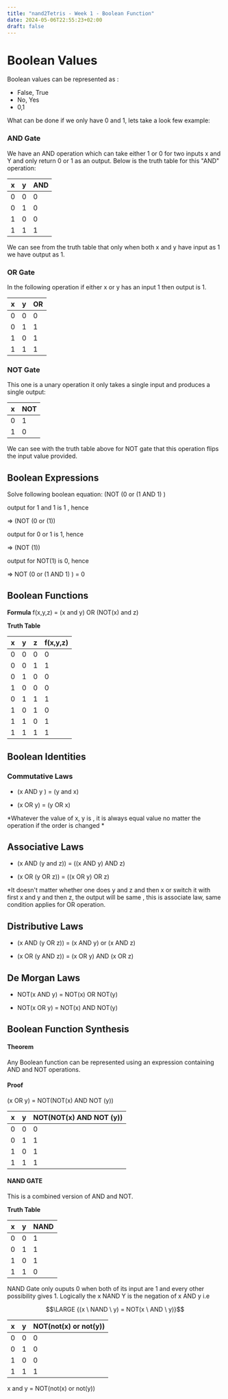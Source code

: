 ```yaml
---
title: "nand2Tetris - Week 1 - Boolean Function"
date: 2024-05-06T22:55:23+02:00
draft: false
---
```



# Boolean Values

Boolean values can be represented as :
- False, True
- No, Yes
- 0,1

What can be done if we only have 0 and 1, lets take a look few example:

### AND Gate
We have an AND operation which can take either 1 or 0 for two inputs x and Y and only return 0 or 1 as an output. Below is the truth table for this "AND" operation:

<!-- <div style="overflow-x:auto;"> -->
| x   | y   | AND |
| --- | --- | --- |
| 0   | 0   | 0   |
| 0   | 1   | 0   |
| 1   | 0   | 0   |
| 1   | 1   | 1   |
<!-- </div> -->




We can see from the truth table that only when both x and y have input as 1 we have output as 1. 


### OR Gate
In the following operation if either x or y has an input 1 then output is 1.

<!-- <div style="overflow-x:auto;"> -->
| x   | y   | OR  |
| --- | --- | --- |
| 0   | 0   | 0   |
| 0   | 1   | 1   |
| 1   | 0   | 1   |
| 1   | 1   | 1   |
<!-- </div> -->

### NOT Gate
This one is a unary operation it only takes a single input and produces a single output:

<!-- <div style="overflow-x:auto;"> -->
| x   | NOT |
| --- | --- |
| 0   | 1   |
| 1   | 0   |
<!-- </div> -->
We can see with the truth table above for NOT gate that this operation flips the input value provided. 

  

## Boolean Expressions

  

Solve following boolean equation: (NOT (0 or (1 AND 1) )


output for 1 and 1 is 1 , hence

=> (NOT (0 or (1))

  

output for 0 or 1 is 1, hence

=> (NOT (1))

  

output for NOT(1) is 0, hence

=> NOT (0 or (1 AND 1) ) = 0

  

## Boolean Functions

  
**Formula**
f(x,y,z) = (x and y) OR (NOT(x) and z)  

**Truth Table**

<!-- <div style="overflow-x:auto;"> -->
| x   | y   | z   | f(x,y,z) |
| --- | --- | --- | -------- |
| 0   | 0   | 0   | 0        |
| 0   | 0   | 1   | 1        |
| 0   | 1   | 0   | 0        |
| 1   | 0   | 0   | 0        |
| 0   | 1   | 1   | 1        |
| 1   | 0   | 1   | 0        |
| 1   | 1   | 0   | 1        |
| 1   | 1   | 1   | 1        |
<!-- </div> -->  

## Boolean Identities

  

### Commutative Laws

- (x AND y ) = (y and x)

- (x OR y) = (y OR x)


*Whatever the value of x, y is , it is always equal value no matter the operation if the order is changed *

  
## Associative Laws

- (x AND (y and z)) = ((x AND y) AND z)

- (x OR (y OR z)) = ((x OR y) OR z)


*It doesn't matter whether one does y and z and then x or switch it with first x and y and then z, the output will be same , this is associate law, same condition applies for OR operation.


## Distributive Laws

- (x AND (y OR z)) = (x AND y) or (x AND z)

- (x OR (y AND z)) = (x OR y) AND (x OR z)

  

## De Morgan Laws

- NOT(x AND y) = NOT(x) OR NOT(y)

- NOT(x OR y) = NOT(x) AND NOT(y)

## Boolean Function Synthesis

#### Theorem
Any Boolean function can be represented using an expression containing AND and NOT operations.

#### Proof
(x OR y) = NOT(NOT(x) AND NOT (y))

<!-- <div style="overflow-x:auto;"> -->
| x   | y   | NOT(NOT(x) AND NOT (y)) |
| --- | --- | ----------------------- |
| 0   | 0   | 0                       |
| 0   | 1   | 1                       |
| 1   | 0   | 1                       |
| 1   | 1   | 1                       |
<!-- </div> --> 

#### NAND GATE
This is a combined version of AND and NOT.

**Truth Table**
<!-- <div style="overflow-x:auto;"> -->
| x   | y   | NAND |
| --- | --- | ---- |
| 0   | 0   | 1    |
| 0   | 1   | 1    |
| 1   | 0   | 1    |
| 1   | 1   | 0    |
<!-- </div> --> 

NAND Gate only ouputs 0 when both of its input are 1 and every other possibility gives 1. 
Logically the x NAND Y is the negation of x AND y i.e 

$$\LARGE {(x \ NAND \ y) = NOT(x \ AND \ y)}$$


| x   | y   | NOT(not(x) or not(y)) |
| --- | --- | --------------------- |
| 0   | 0   | 0                     |
| 0   | 1   | 0                     |
| 1   | 0   | 0                     |
| 1   | 1   | 1                     |

x and y = NOT(not(x) or not(y))
 




